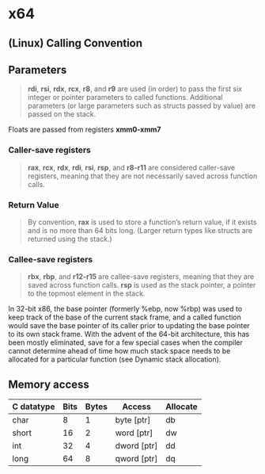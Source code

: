 # x64

## (Linux) Calling Convention


## Parameters
> **rdi**, **rsi**, **rdx**, **rcx**, **r8**, and **r9** are used (in order) to pass 
> the first six integer or pointer parameters to called functions.
> Additional parameters (or large parameters such as structs passed by value)
> are passed on the stack.

Floats are passed from registers **xmm0-xmm7**

### Caller-save registers
> **rax**, **rcx**, **rdx**, **rdi**, **rsi**, **rsp**, and **r8-r11** are considered
> caller-save registers, meaning that they are not necessarily saved across function calls.

### Return Value
> By convention, **rax** is used to store a function’s return value, if it exists and is no more
> than 64 bits long. (Larger return types like structs are returned using the 
> stack.)

### Callee-save registers
> **rbx**, **rbp**, and **r12-r15** are callee-save registers, meaning that
> they are saved across function calls. 
> **rsp** is used as the stack pointer, a pointer to the topmost element in the stack.


In 32-bit x86, the base pointer (formerly %ebp, now %rbp) was used to keep track of the base of
the current stack frame, and a called function would save the base pointer of its caller prior to
updating the base pointer to its own stack frame. With the advent of the 64-bit architecture, this
has been mostly eliminated, save for a few special cases when the compiler cannot determine
ahead of time how much stack space needs to be allocated for a particular function (see
Dynamic stack allocation).
## Memory access

| C datatype | Bits | Bytes | Access      | Allocate |
| ---------- | ---- | ----- | ----------- | -------- |
| char       | 8    | 1     | byte [ptr]  | db       |
| short      | 16   | 2     | word [ptr]  | dw       |
| int        | 32   | 4     | dword [ptr] | dd       |
| long       | 64   | 8     | qword [ptr] | dq       |